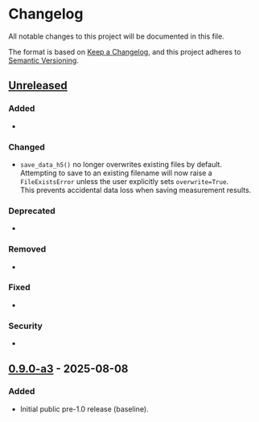 # Changelog
All notable changes to this project will be documented in this file.

The format is based on [Keep a Changelog](https://keepachangelog.com/en/1.1.0/),
and this project adheres to [Semantic Versioning](https://semver.org/spec/v2.0.0.html).

## [Unreleased]
### Added
- 

### Changed
- `save_data_h5()` no longer overwrites existing files by default.  
  Attempting to save to an existing filename will now raise a `FileExistsError` unless the user explicitly sets `overwrite=True`.  
  This prevents accidental data loss when saving measurement results.

### Deprecated
- 

### Removed
- 

### Fixed
- 

### Security
- 

## [0.9.0-a3] - 2025-08-08
### Added
- Initial public pre-1.0 release (baseline).

[Unreleased]: https://gitlab.com/oasis-acquisition/oasis-api/-/compare/v0.9.0...main
[0.9.0-a3]:     https://gitlab.com/oasis-acquisition/oasis-api/-/tags/v0.9.0-a3
